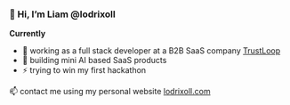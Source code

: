 ### 👋 Hi, I’m Liam @lodrixoll

**Currently** 
- 👀 working as a full stack developer at a B2B SaaS company [TrustLoop](https://trustloop.co)
- 🌱 building mini AI based SaaS products
- ⚡ trying to win my first hackathon

📫 contact me using my personal website [lodrixoll.com](https://lodrixoll.com)
